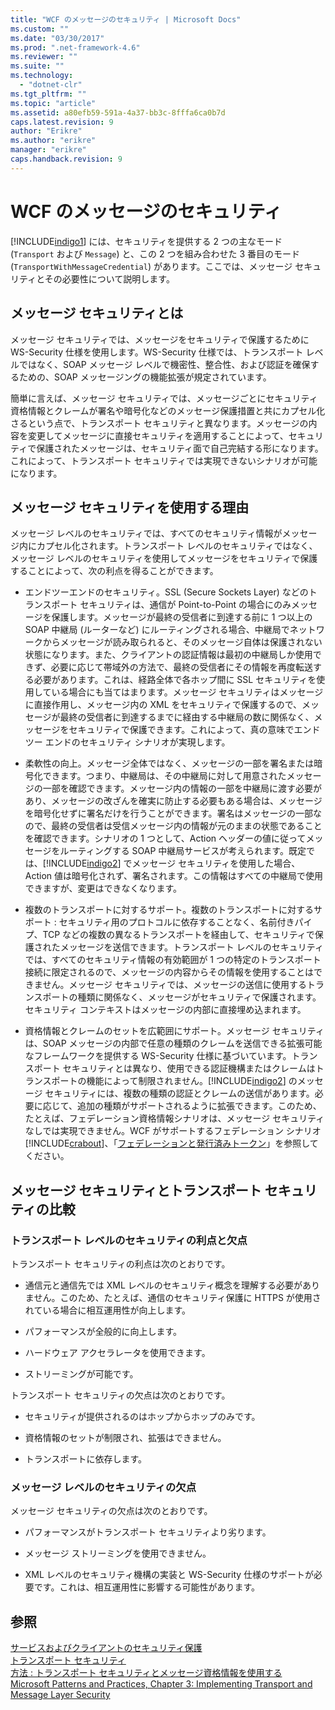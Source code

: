 ```yaml
---
title: "WCF のメッセージのセキュリティ | Microsoft Docs"
ms.custom: ""
ms.date: "03/30/2017"
ms.prod: ".net-framework-4.6"
ms.reviewer: ""
ms.suite: ""
ms.technology: 
  - "dotnet-clr"
ms.tgt_pltfrm: ""
ms.topic: "article"
ms.assetid: a80efb59-591a-4a37-bb3c-8fffa6ca0b7d
caps.latest.revision: 9
author: "Erikre"
ms.author: "erikre"
manager: "erikre"
caps.handback.revision: 9
---
```

# WCF のメッセージのセキュリティ
[!INCLUDE[indigo1](../../../../includes/indigo1-md.md)] には、セキュリティを提供する 2 つの主なモード \(`Transport` および `Message`\) と、この 2 つを組み合わせた 3 番目のモード \(`TransportWithMessageCredential`\) があります。ここでは、メッセージ セキュリティとその必要性について説明します。  
  
## メッセージ セキュリティとは  
 メッセージ セキュリティでは、メッセージをセキュリティで保護するために WS\-Security 仕様を使用します。WS\-Security 仕様では、トランスポート レベルではなく、SOAP メッセージ レベルで機密性、整合性、および認証を確保するための、SOAP メッセージングの機能拡張が規定されています。  
  
 簡単に言えば、メッセージ セキュリティでは、メッセージごとにセキュリティ資格情報とクレームが署名や暗号化などのメッセージ保護措置と共にカプセル化さるという点で、トランスポート セキュリティと異なります。メッセージの内容を変更してメッセージに直接セキュリティを適用することによって、セキュリティで保護されたメッセージは、セキュリティ面で自己完結する形になります。これによって、トランスポート セキュリティでは実現できないシナリオが可能になります。  
  
## メッセージ セキュリティを使用する理由  
 メッセージ レベルのセキュリティでは、すべてのセキュリティ情報がメッセージ内にカプセル化されます。トランスポート レベルのセキュリティではなく、メッセージ レベルのセキュリティを使用してメッセージをセキュリティで保護することによって、次の利点を得ることができます。  
  
-   エンドツーエンドのセキュリティ。SSL \(Secure Sockets Layer\) などのトランスポート セキュリティは、通信が Point\-to\-Point の場合にのみメッセージを保護します。メッセージが最終の受信者に到達する前に 1 つ以上の SOAP 中継局 \(ルーターなど\) にルーティングされる場合、中継局でネットワークからメッセージが読み取られると、そのメッセージ自体は保護されない状態になります。また、クライアントの認証情報は最初の中継局しか使用できず、必要に応じて帯域外の方法で、最終の受信者にその情報を再度転送する必要があります。これは、経路全体で各ホップ間に SSL セキュリティを使用している場合にも当てはまります。メッセージ セキュリティはメッセージに直接作用し、メッセージ内の XML をセキュリティで保護するので、メッセージが最終の受信者に到達するまでに経由する中継局の数に関係なく、メッセージをセキュリティで保護できます。これによって、真の意味でエンド ツー エンドのセキュリティ シナリオが実現します。  
  
-   柔軟性の向上。メッセージ全体ではなく、メッセージの一部を署名または暗号化できます。つまり、中継局は、その中継局に対して用意されたメッセージの一部を確認できます。メッセージ内の情報の一部を中継局に渡す必要があり、メッセージの改ざんを確実に防止する必要もある場合は、メッセージを暗号化せずに署名だけを行うことができます。署名はメッセージの一部なので、最終の受信者は受信メッセージ内の情報が元のままの状態であることを確認できます。シナリオの 1 つとして、Action ヘッダーの値に従ってメッセージをルーティングする SOAP 中継局サービスが考えられます。既定では、[!INCLUDE[indigo2](../../../../includes/indigo2-md.md)] でメッセージ セキュリティを使用した場合、Action 値は暗号化されず、署名されます。この情報はすべての中継局で使用できますが、変更はできなくなります。  
  
-   複数のトランスポートに対するサポート。複数のトランスポートに対するサポート : セキュリティ用のプロトコルに依存することなく、名前付きパイプ、TCP などの複数の異なるトランスポートを経由して、セキュリティで保護されたメッセージを送信できます。トランスポート レベルのセキュリティでは、すべてのセキュリティ情報の有効範囲が 1 つの特定のトランスポート接続に限定されるので、メッセージの内容からその情報を使用することはできません。メッセージ セキュリティでは、メッセージの送信に使用するトランスポートの種類に関係なく、メッセージがセキュリティで保護されます。セキュリティ コンテキストはメッセージの内部に直接埋め込まれます。  
  
-   資格情報とクレームのセットを広範囲にサポート。メッセージ セキュリティは、SOAP メッセージの内部で任意の種類のクレームを送信できる拡張可能なフレームワークを提供する WS\-Security 仕様に基づいています。トランスポート セキュリティとは異なり、使用できる認証機構またはクレームはトランスポートの機能によって制限されません。[!INCLUDE[indigo2](../../../../includes/indigo2-md.md)] のメッセージ セキュリティには、複数の種類の認証とクレームの送信があります。必要に応じて、追加の種類がサポートされるように拡張できます。このため、たとえば、フェデレーション資格情報シナリオは、メッセージ セキュリティなしでは実現できません。WCF がサポートするフェデレーション シナリオ[!INCLUDE[crabout](../../../../includes/crabout-md.md)]、「[フェデレーションと発行済みトークン](../../../../docs/framework/wcf/feature-details/federation-and-issued-tokens.md)」を参照してください。  
  
## メッセージ セキュリティとトランスポート セキュリティの比較  
  
### トランスポート レベルのセキュリティの利点と欠点  
 トランスポート セキュリティの利点は次のとおりです。  
  
-   通信元と通信先では XML レベルのセキュリティ概念を理解する必要がありません。このため、たとえば、通信のセキュリティ保護に HTTPS が使用されている場合に相互運用性が向上します。  
  
-   パフォーマンスが全般的に向上します。  
  
-   ハードウェア アクセラレータを使用できます。  
  
-   ストリーミングが可能です。  
  
 トランスポート セキュリティの欠点は次のとおりです。  
  
-   セキュリティが提供されるのはホップからホップのみです。  
  
-   資格情報のセットが制限され、拡張はできません。  
  
-   トランスポートに依存します。  
  
### メッセージ レベルのセキュリティの欠点  
 メッセージ セキュリティの欠点は次のとおりです。  
  
-   パフォーマンスがトランスポート セキュリティより劣ります。  
  
-   メッセージ ストリーミングを使用できません。  
  
-   XML レベルのセキュリティ機構の実装と WS\-Security 仕様のサポートが必要です。これは、相互運用性に影響する可能性があります。  
  
## 参照  
 [サービスおよびクライアントのセキュリティ保護](../../../../docs/framework/wcf/feature-details/securing-services-and-clients.md)   
 [トランスポート セキュリティ](../../../../docs/framework/wcf/feature-details/transport-security.md)   
 [方法 : トランスポート セキュリティとメッセージ資格情報を使用する](../../../../docs/framework/wcf/feature-details/how-to-use-transport-security-and-message-credentials.md)   
 [Microsoft Patterns and Practices, Chapter 3: Implementing Transport and Message Layer Security](http://go.microsoft.com/fwlink/?LinkId=88897)